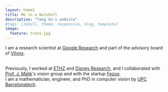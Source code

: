 ```yaml
---
layout: home2
title: Me in a Nutshell
description: "Yang Xu's website"
#tags: [Jekyll, theme, responsive, blog, template]
image:
  feature: trees.jpg
---
```


I am a research scientist at <a href="https://research.google.com" target="_blank">Google Research</a> 
and part of the advisory board of <a href="http://www.vilynx.com/index.html" target="_blank">Vilynx</a>.

<br />
Previously, I worked at <a href="http://www.vision.ee.ethz.ch/index.en.html" target="_blank">ETHZ</a>
and <a href="http://www.disneyresearch.com/research-labs/disney-research-zurich/" target="_blank">Disney Research</a>,
and I collaborated with <a href="http://www.cs.berkeley.edu/~malik/" target="_blank">Prof. J. Malik</a>'s vision group 
and with the startup <a href="https://gestoos.com" target="_blank">Fezoo</a>.

<br />
I am a mathematician, engineer, and PhD in computer vision by <a href="http://www.upc.edu" target="_blank">UPC Barcelonatech</a>.

